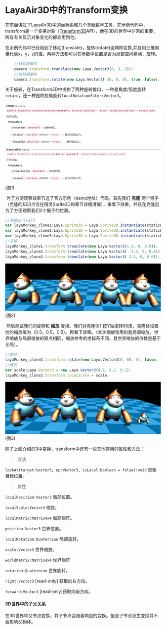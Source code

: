 # LayaAir3D中的Transform变换

​	在前面讲过了LayaAir3D中的坐标系和几个基础数学工具，在示例代码中，transform是一个变换对象（[Transform3D](https://layaair.ldc.layabox.com/api2/Chinese/index.html?category=Core&class=laya.d3.core.Transform3D)API），他在3D的世界中非常的重要，所有有关显示对象变化的都会用到他。

​	在示例代码中已经用到了移动(translate)，旋转(rotate)这两种变换,并且用三维向量代表x，y，z的值。两种方法都可以在参数中设置是否为局部空间移动，旋转。

```typescript
	//移动摄像机
	camera.transform.translate(new Laya.Vector3(0, 3, 3));
	//旋转摄像机
	camera.transform.rotate(new Laya.Vector3(-30, 0, 0), true, false);
```

关于旋转，在Transform3D中提供了两种旋转接口，一种是角度/弧度旋转`rotate`，还一种是欧拉角旋转`localRotationEuler:Vector3`。

![](img/1.png)<br>(图1)

​	为了方便观察效果节选了官方示例（demo地址）代码，首先我们 **克隆** 两个猴子（克隆的知识点会在精灵Sprite3D的章节详细讲解），来看下效果，并且在克隆后为了方便观察我们2个猴子的位置。

```typescript
//克隆sprite3d
var layaMonkey_clone1:Laya.Sprite3D = Laya.Sprite3D.instantiate(staticLayaMonkey, _scene, false, new Laya.Vector3(0.0, 0, 0.5));
var layaMonkey_clone2:Laya.Sprite3D = Laya.Sprite3D.instantiate(staticLayaMonkey, _scene, false, new Laya.Vector3(0.0, 0, 0.5));
var layaMonkey_clone3:Laya.Sprite3D = Laya.Sprite3D.instantiate(staticLayaMonkey, _scene, false, new Laya.Vector3(0.0, 0, 0.5));
//平移
layaMonkey_clone1.transform.translate(new Laya.Vector3(1.5, 0, 0.0));
layaMonkey_clone2.transform.translate(new Laya.Vector3( -1.5, 0, 0.0));
layaMonkey_clone3.transform.translate(new Laya.Vector3( 2.5, 0, 0.0));
```

![](img/2.png)<br>(图2)

​	然后测试我们的旋转和 **缩放** 变换。我们对克隆体1 按Y轴旋转90度，克隆体设置他的缩放值为（0.5，0.5，0.5）。再看下效果。（本次缩放使用的是局部缩放，世界缩放与局部缩放的原点相同，缩放参考的坐标系不同，且世界缩放的倍数是基于全局）。

```typescript
//旋转
layaMonkey_clone2.transform.rotate(new Laya.Vector3(0, 60, 0), false, false);
//缩放
var scale:Laya.Vector3 = new Laya.Vector3(0.1, 0.1, 0.1);
layaMonkey_clone3.transform.localScale = scale;
```

![](img/3.png)<br>(图3)

除了上面介绍的3中变换，transform中还有一些其他常用的属性和方法：

> 方法

`lookAt(target:Vector3, up:Vector3, isLocal:Boolean = false):void` 观察目标位置。

> 属性

`localPosition:Vector3` 局部位置。

`localScale:Vector3` 缩放。

`localMatrix:Matrix4x4` 局部矩阵。

`position:Vector3` 世界位置。

`localRotation:Quaternion` 局部旋转。

`scale:Vector3` 世界缩放。

`worldMatrix:Matrix4x4` 世界矩阵

`rotation:Quaternion` 世界旋转。

`right:Vector3`  [read-only] 获取向右方向。

`forward:Vector3`   [read-only]获取向前方向。


#### 3D世界中的子父关系

​	在3D世界中父节点变换，其子节点会跟着响应的变换。但是子节点发生变换并不会影响父物体。